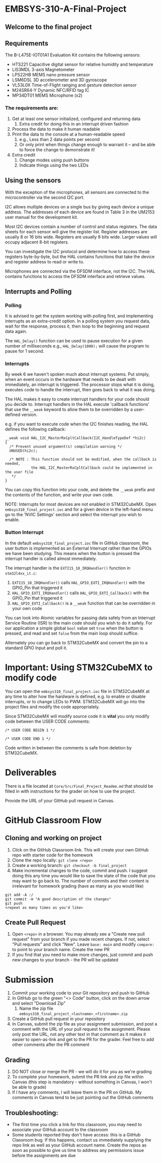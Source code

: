 # EMBSYS-310-A-Final-Project
## Welcome to the final project

## Requirements

The B-L475E-IOT01A1 Evaluation Kit contains the following sensors:

* HTS221 Capacitive digital sensor for relative humidity and temperature
* LIS3MDL 3-axis Magnetometer
* LPS22HB MEMS nano pressure sensor
* LSM6DSL 3D accelerometer and 3D gyroscope
* VL53L0X Time-of-Flight ranging and gesture detection sensor
* M24SR64-Y Dynamic NFC/RFID tag IC
* MP34DT01 MEMS Microphone (x2)

### The requirements are:

1. Get at least one sensor initialized, configured and returning data
	1. Extra credit for doing this in an interrupt driven fashion
2. Process the data to make it human readable
3. Print the data to the console at a human-readable speed
	1. e.g., Less than 2 data points per second
	2. Or only print when things change enough to warrant it – and be able to force the change to demonstrate it!
4. Extra credit
	1. Change modes using push buttons
	2. Indicate things using the two LEDs
	
## Using the sensors

With the exception of the microphones, all sensors are connected to the microcontroller via the second I2C port.

I2C allows multiple devices on a single bus by giving each device a unique address. The addresses of each device are found in Table 3 in the UM2153 user manual for the development kit.

Most I2C devices contain a number of control and status registers. The data sheets for each sensor will give the register list. Register addresses are usually 8 or 16 bits wide. Registers are usually 8 bits wide. Larger values will occupy adjacent 8-bit registers.

You can investigate the I2C protocol and determine how to access these registers byte-by-byte, but the HAL contains functions that take the device and register address to read or write to.

Microphones are connected via the DFSDM interface, not the I2C. The HAL contains functions to access the DFSDM interface and retrieve values.

## Interrupts and Polling
### Polling

It is advised to get the system working with polling first, and implementing interrupts as an extra-credit option. In a polling system you request data, wait for the response, process it, then loop to the beginning and request data again.

The `HAL_Delay()` function can be used to pause execution for a given number of milliseconds e.g., `HAL_Delay(1000);` will cause the program to pause for 1 second.

### Interrupts

By week 6 we haven't spoken much about interrupt systems. Put simply, when an event occurs in the hardware that needs to be dealt with immediately, an interrupt is triggered. The processor stops what it is doing, executes code to handle the interrupt, then goes back to what it was doing.

The HAL makes it easy to create interrupt handlers for your code should you decide to. Interrupt handlers in the HAL execute 'callback functions' that use the `__weak` keyword to allow them to be overridden by a user-defined version.

e.g. if you want to execute code when the I2C finishes reading, the HAL defines the following callback:

```
__weak void HAL_I2C_MasterRxCpltCallback(I2C_HandleTypeDef *hi2c)
{
  /* Prevent unused argument(s) compilation warning */
  UNUSED(hi2c);

  /* NOTE : This function should not be modified, when the callback is needed,
            the HAL_I2C_MasterRxCpltCallback could be implemented in the user file
   */
}
```

You can copy this function into your code, and delete the `__weak` prefix and the contents of the function, and write your own code.

NOTE: Interrupts for most devices are not enabled in STM32CubeMX. Open `embsys310_final_project.ioc` and for a given device in the left-hand menu go to the 'NVIC Settings' section and select the interrupt you wish to enable.

### Button Interrupt
In the default `embsys310_final_project.ioc` file in GitHub classroom, the user button is implemented as an External Interrupt rather than the GPIOs we have been studying. This means when the button is pressed the interrupt handler is called almost immediately.

The interrupt handler is the `EXTI15_10_IRQHandler()` function in `stm32l4xx_it.c`:
1. `EXTI15_10_IRQHandler()` calls `HAL_GPIO_EXTI_IRQHandler()` with the GPIO_Pin that triggered it
2. `HAL_GPIO_EXTI_IRQHandler()` calls `HAL_GPIO_EXTI_Callback()` with the GPIO_Pin that triggered it
3. `HAL_GPIO_EXTI_Callback()` is a `__weak` function that can be overridden in your own code

You can look into Atomic variables for passing data safely from an Interrupt Service Routine (ISR) to the main code should you wish to do it safely. For our application a simple global `bool` value set `true` when the button is pressed, and read and set `false` from the main loop should suffice. 
 
Alternately you can go back to STM32CubeMX and convert the pin to a standard GPIO Input and poll it.

# Important: Using STM32CubeMX to modify code
You can open the `embsys310_final_project.ioc` file in STM32CubeMX at any time to alter how the hardware is defined, e.g. to enable or disable interrupts, or to change LEDs to PWM. STM32CubeMX will go into the project files and modify the code appropriately.

Since STM32CubeMX will modify source code it is **vital** you only modify code between the USER CODE comments:

```
/* USER CODE BEGIN 1 */

/* USER CODE END 1 */
```


Code written in between the comments is safe from deletion by STM32CubeMX.

# Deliverables
There is a file located at `Core/Src/Final_Project_Readme.md` that should be filled in with instructions for the grader on how to use the project.

Provide the URL of your GitHub pull request in Canvas.

# GitHub Classroom Flow
## Cloning and working on project
1. Click on the GitHub Classroom link. This will create your own GitHub repo with starter code for the homework
2. Clone the repo locally: `git clone <repo>`
3. Create a working branch: `git checkout -b final_project`
4. Make incremental changes to the code, commit and push. I suggest doing this any time you would like to save the state of the code that you may want to go back to. The number of commits and their content is irrelevant for homework grading (have as many as you would like)
 
```
git add -A :/
git commit -m "A good description of the changes"
git push
<repeat as many times as you'd like>
```

## Create Pull Request
1. Open `<repo>` in a browser. You may already see a "Create new pull request" from your branch if you made recent changes. If not, select "Pull requests" and click "New". Leave `base: main` and modify `compare:` to point to your branch name. Create the new PR
2. If you find that you need to make more changes, just commit and push new changes to your branch - the PR will be updated

# Submission
1. Commit your working code to your Git repository and push to GitHub
2. In GitHub go to the green "<> Code" button, click on the down arrow and select "Download Zip"
    1. Name the zip file `embsys310_final_project_<lastname>_<firstname>.zip`
3. Create a GitHub pull request in your repository
4. In Canvas, submit the zip file as your assignment submission, and post a comment with the URL of your pull request to the assignment. Please only post the URL, not any other text in that comment as it makes it easier to open-as-link and get to the PR for the grader. Feel free to add other comments after the PR comment

## Grading
1. DO NOT close or merge the PR - we will do it for you as we're grading
2. To complete your homework, submit the PR link and zip file within Canvas (this step is mandatory - without something in Canvas, I won't be able to grade)
3. If I have any comments, I will leave them in the PR on GitHub. My comments in Canvas tend to be just pointing out the GitHub comments

## Troubleshooting:
- The first time you click a link for this classroom, you may need to associate your GitHub account to the classroom
- Some students reported they don't have access: this is a GitHub Classroom bug. If this happens, contact us immediately supplying the repo link as well as your GitHub account name. Create the repos as soon as possible to give us time to address any permissions issue before the assignments are due